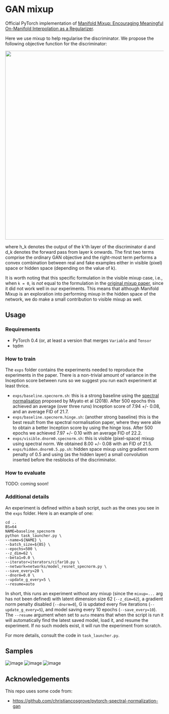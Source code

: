 # GAN mixup

Official PyTorch implementation of 
[Manifold Mixup: Encouraging Meaningful On-Manifold Interpolation as a Regularizer](https://arxiv.org/abs/1611.04076).

Here we use mixup to help regularise the discriminator. We propose the following objective function for the discriminator:

<img src="https://user-images.githubusercontent.com/2417792/41466879-22111e32-7072-11e8-83d4-644b46d4685a.png" width=600 />

where h_k denotes the output of the k'th layer of the discriminator d and d_k denotes the forward pass from layer k onwards. The first two terms comprise the ordinary GAN objective and the right-most term performs a convex combination between real and fake examples either in visible (pixel) space or hidden space (depending on the value of k).

It is worth noting that this specific formulation in the visible mixup case, i.e., when `k = 0`, is *not* equal to the formulation in the [original mixup paper](https://arxiv.org/pdf/1710.09412.pdf), since it did not work well in our experiments. This means that although Manifold Mixup is an exploration into performing mixup in the hidden space of the network, we do make a small contribution to visible mixup as well.

## Usage

### Requirements

* PyTorch 0.4 (or, at least a version that merges `Variable` and `Tensor`
* tqdm

### How to train

The `exps` folder contains the experiments needed to reproduce the experiments in the paper. There is a non-trivial amount of variance in the Inception score between runs so we suggest you run each experiment at least thrice.

* `exps/baseline.specnorm.sh`: this is a strong baseline using the [spectral normalisation](https://arxiv.org/abs/1802.05957) proposed by Miyato et al (2018). After 500 epochs this achieved an average (over three runs) Inception score of 7.94 +/- 0.08, and an average FID of 21.7.
* `exps/baseline.specnorm.hinge.sh`: (another strong baseline) this is the best result from the spectral normalisation paper, where they were able to obtain a better Inception score by using the hinge loss. After 500 epochs we achieved 7.97 +/- 0.10 with an average FID of 22.2.
* `exps/visible.dnorm0.specnorm.sh`: this is visible (pixel-space) mixup using spectral norm. We obtained 8.00 +/- 0.08 with an FID of 21.5.
* `exps/hidden.dnorm0.5.pp.sh`: hidden space mixup using gradient norm penalty of 0.5 and using (as the hidden layer) a small convolution inserted before the resblocks of the discriminator.

### How to evaluate

TODO: coming soon!

### Additional details

An experiment is defined within a bash script, such as the ones you see in the `exps` folder. Here is an example of one:

```
cd ..
BS=64
NAME=baseline_specnorm
python task_launcher.py \
--name=${NAME} \
--batch_size=${BS} \
--epochs=500 \
--z_dim=62 \
--beta1=0.0 \
--iterator=iterators/cifar10.py \
--network=networks/model_resnet_specnorm.py \
--save_every=20 \
--dnorm=0.0 \
--update_g_every=5 \
--resume=auto
```

In short, this runs an experiment without any mixup (since the `mixup=...` arg has not been defined) with latent dimension size 62 (`--z_dim=62`), a gradient norm penalty disabled (`--dnorm=0`), G is updated every five iterations (`--update_g_every=5`), and model saving every 10 epochs (`--save_every=10`). The `--resume` argument when set to `auto` means that when the script is run it will automatically find the latest saved model, load it, and resume the experiment. If no such models exist, it will run the experiment from scratch.

For more details, consult the code in `task_launcher.py`.

## Samples

![image](https://user-images.githubusercontent.com/2417792/41466513-99604f64-7070-11e8-96ce-4f747270d280.png) ![image](https://user-images.githubusercontent.com/2417792/41466524-ac1a81b0-7070-11e8-80ec-3711cfe3c209.png) ![image](https://user-images.githubusercontent.com/2417792/41466602-f5843c1a-7070-11e8-9b5e-a92f7adf7e83.png)

## Acknowledgements

This repo uses some code from:
* https://github.com/christiancosgrove/pytorch-spectral-normalization-gan
